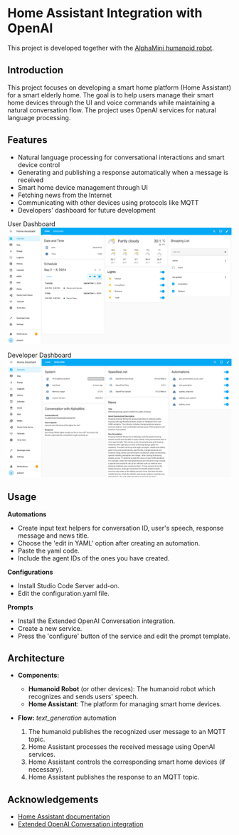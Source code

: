 # Home Assistant Integration with OpenAI
This project is developed together with the [AlphaMini humanoid robot](https://github.com/IsaacLam609/GenAI-Humanoid-With-Smart-Home).
## Introduction
This project focuses on developing a smart home platform (Home Assistant) for a smart elderly home. The goal is to help users manage their smart home devices through the UI and voice commands while maintaining a natural conversation flow. The project uses OpenAI services for natural language processing.

## Features
- Natural language processing for conversational interactions and smart device control
- Generating and publishing a response automatically when a message is received
- Smart home device management through UI
- Fetching news from the Internet
- Communicating with other devices using protocols like MQTT
- Developers' dashboard for future development

User Dashboard
![user dashboard](/dashboard/home_assistant_user_dashboard_eng.png)

Developer Dashboard
![developer dashboard](/dashboard/home_assistant_dev_dashboard_eng.png)

## Usage
**Automations**
- Create input text helpers for conversation ID, user's speech, response message and news title.
- Choose the 'edit in YAML' option after creating an automation.
- Paste the yaml code.
- Include the agent IDs of the ones you have created.

**Configurations**
- Install Studio Code Server add-on.
- Edit the configuration.yaml file.

**Prompts**
- Install the Extended OpenAI Conversation integration.
- Create a new service.
- Press the 'configure' button of the service and edit the prompt template.

## Architecture
- **Components:**
  - **Humanoid Robot** (or other devices): The humanoid robot which recognizes and sends users' speech.
  - **Home Assistant**: The platform for managing smart home devices.
 
- **Flow:** *text_generation* automation
  1. The humanoid publishes the recognized user message to an MQTT topic.
  2. Home Assistant processes the received message using OpenAI services.
  3. Home Assistant controls the corresponding smart home devices (if necessary).
  4. Home Assistant publishes the response to an MQTT topic.

## Acknowledgements
- [Home Assistant documentation](https://www.home-assistant.io/docs/)
- [Extended OpenAI Conversation integration](https://github.com/jekalmin/extended_openai_conversation/tree/main/examples/function)
